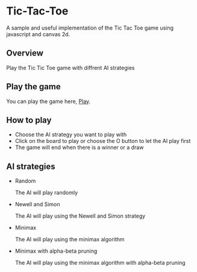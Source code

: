 # Tic-Tac-Toe

A sample and useful implementation of the Tic Tac Toe game using javascript and canvas 2d.

## Overview

Play the Tic Tic Toe game with diffrent AI strategies

## Play the game

You can play the game here, <a href="https://lakhderamine99.github.io/Tic-Tac-Toe/">Play</a>.

## How to play

- Choose the AI strategy you want to play with
- Click on the board to play or choose the O button to let the AI play first
- The game will end when there is a winner or a draw

## AI strategies

- Random

    The AI will play randomly

- Newell and Simon

    The AI will play using the Newell and Simon strategy

- Minimax

    The AI will play using the minimax algorithm

- Minimax with alpha-beta pruning

    The AI will play using the minimax algorithm with alpha-beta pruning
